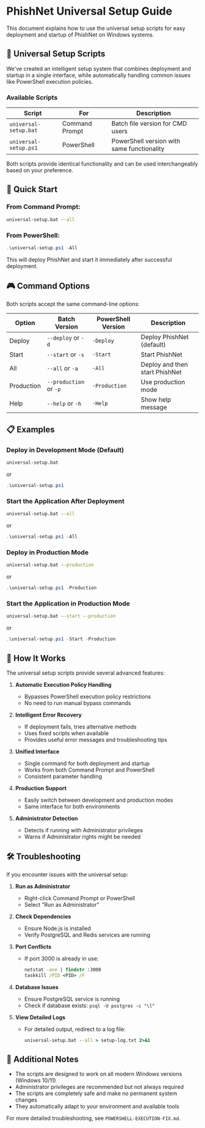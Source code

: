 # PhishNet Universal Setup Guide

This document explains how to use the universal setup scripts for easy deployment and startup of PhishNet on Windows systems.

## 🌟 Universal Setup Scripts

We've created an intelligent setup system that combines deployment and startup in a single interface, while automatically handling common issues like PowerShell execution policies.

### Available Scripts

| Script | For | Description |
|--------|-----|-------------|
| `universal-setup.bat` | Command Prompt | Batch file version for CMD users |
| `universal-setup.ps1` | PowerShell | PowerShell version with same functionality |

Both scripts provide identical functionality and can be used interchangeably based on your preference.

## 🚀 Quick Start

### From Command Prompt:

```cmd
universal-setup.bat --all
```

### From PowerShell:

```powershell
.\universal-setup.ps1 -All
```

This will deploy PhishNet and start it immediately after successful deployment.

## 🎮 Command Options

Both scripts accept the same command-line options:

| Option | Batch Version | PowerShell Version | Description |
|--------|---------------|-------------------|-------------|
| Deploy | `--deploy` or `-d` | `-Deploy` | Deploy PhishNet (default) |
| Start | `--start` or `-s` | `-Start` | Start PhishNet |
| All | `--all` or `-a` | `-All` | Deploy and then start PhishNet |
| Production | `--production` or `-p` | `-Production` | Use production mode |
| Help | `--help` or `-h` | `-Help` | Show help message |

## 📋 Examples

### Deploy in Development Mode (Default)

```cmd
universal-setup.bat
```
or
```powershell
.\universal-setup.ps1
```

### Start the Application After Deployment

```cmd
universal-setup.bat --all
```
or
```powershell
.\universal-setup.ps1 -All
```

### Deploy in Production Mode

```cmd
universal-setup.bat --production
```
or
```powershell
.\universal-setup.ps1 -Production
```

### Start the Application in Production Mode

```cmd
universal-setup.bat --start --production
```
or
```powershell
.\universal-setup.ps1 -Start -Production
```

## 🔧 How It Works

The universal setup scripts provide several advanced features:

1. **Automatic Execution Policy Handling**
   - Bypasses PowerShell execution policy restrictions
   - No need to run manual bypass commands

2. **Intelligent Error Recovery**
   - If deployment fails, tries alternative methods
   - Uses fixed scripts when available
   - Provides useful error messages and troubleshooting tips

3. **Unified Interface**
   - Single command for both deployment and startup
   - Works from both Command Prompt and PowerShell
   - Consistent parameter handling

4. **Production Support**
   - Easily switch between development and production modes
   - Same interface for both environments

5. **Administrator Detection**
   - Detects if running with Administrator privileges
   - Warns if Administrator rights might be needed

## 🛠️ Troubleshooting

If you encounter issues with the universal setup:

1. **Run as Administrator**
   - Right-click Command Prompt or PowerShell
   - Select "Run as Administrator"

2. **Check Dependencies**
   - Ensure Node.js is installed
   - Verify PostgreSQL and Redis services are running

3. **Port Conflicts**
   - If port 3000 is already in use:
     ```cmd
     netstat -ano | findstr :3000
     taskkill /PID <PID> /F
     ```

4. **Database Issues**
   - Ensure PostgreSQL service is running
   - Check if database exists: `psql -U postgres -c "\l"`

5. **View Detailed Logs**
   - For detailed output, redirect to a log file:
     ```cmd
     universal-setup.bat --all > setup-log.txt 2>&1
     ```

## 📝 Additional Notes

- The scripts are designed to work on all modern Windows versions (Windows 10/11)
- Administrator privileges are recommended but not always required
- The scripts are completely safe and make no permanent system changes
- They automatically adapt to your environment and available tools

For more detailed troubleshooting, see `POWERSHELL-EXECUTION-FIX.md`.
